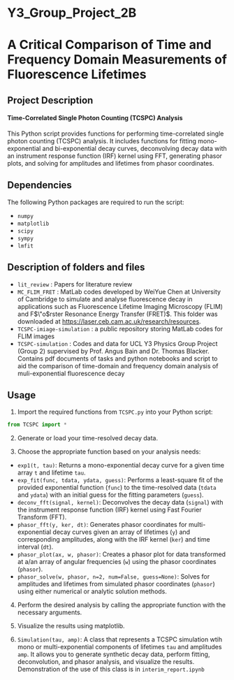 # Y3_Group_Project_2B
# A Critical Comparison of Time and Frequency Domain Measurements of Fluorescence Lifetimes

## Project Description

#### Time-Correlated Single Photon Counting (TCSPC) Analysis

This Python script provides functions for performing time-correlated single photon counting (TCSPC) analysis. It includes functions for fitting mono-exponential and bi-exponential decay curves, deconvolving decay data with an instrument response function (IRF) kernel using FFT, generating phasor plots, and solving for amplitudes and lifetimes from phasor coordinates.

## Dependencies

The following Python packages are required to run the script:
- `numpy`
- `matplotlib`
- `scipy`
- `sympy`
- `lmfit`

## Description of folders and files

- `lit_review` : Papers for literature review
- `MC_FLIM_FRET` : MatLab codes developed by WeiYue Chen at University of Cambridge to simulate and analyse fluorescence decay in applications such as Fluorescence Lifetime Imaging Microscopy (FLIM) and F$\"o$rster Resonance Energy Transfer (FRET)$. This folder was downloaded at https://laser.ceb.cam.ac.uk/research/resources.
- `TCSPC-imiage-simulation` : a public repository storing MatLab codes for FLIM images
- `TCSPC-simulation` : Codes and data for UCL Y3 Physics Group Project (Group 2) supervised by Prof. Angus Bain and Dr. Thomas Blacker. Contains pdf documents of tasks and python notebooks and script to aid the comparison of time-domain and frequency domain analysis of muli-exponential fluorescence decay
## Usage

1. Import the required functions from `TCSPC.py` into your Python script:

```python
from TCSPC import *
```

2. Generate or load your time-resolved decay data.

3. Choose the appropriate function based on your analysis needs:

- `exp1(t, tau)`: Returns a mono-exponential decay curve for a given time array `t` and lifetime `tau`.
- `exp_fit(func, tdata, ydata, guess)`: Performs a least-square fit of the provided exponential function (`func`) to the time-resolved data (`tdata` and `ydata`) with an initial guess for the fitting parameters (`guess`).
- `deconv_fft(signal, kernel)`: Deconvolves the decay data (`signal`) with the instrument response function (IRF) kernel using Fast Fourier Transform (FFT).
- `phasor_fft(y, ker, dt)`: Generates phasor coordinates for multi-exponential decay curves given an array of lifetimes (`y`) and corresponding amplitudes, along with the IRF kernel (`ker`) and time interval (`dt`).
- `phasor_plot(ax, w, phasor)`: Creates a phasor plot for data transformed at a/an array of angular frequencies (`w`) using the phasor coordinates (`phasor`).
- `phasor_solve(w, phasor, n=2, num=False, guess=None)`: Solves for amplitudes and lifetimes from simulated phasor coordinates (`phasor`) using either numerical or analytic solution methods.

4. Perform the desired analysis by calling the appropriate function with the necessary arguments.

5. Visualize the results using matplotlib.

6. `Simulation(tau, amp)`: A class that represents a TCSPC simulation wtih mono or multi-exponential components of lifetimes `tau` and amplitudes `amp`. It allows you to generate synthetic decay data, perform fitting, deconvolution, and phasor analysis, and visualize the results. Demonstration of the use of this class is in `interim_report.ipynb`

